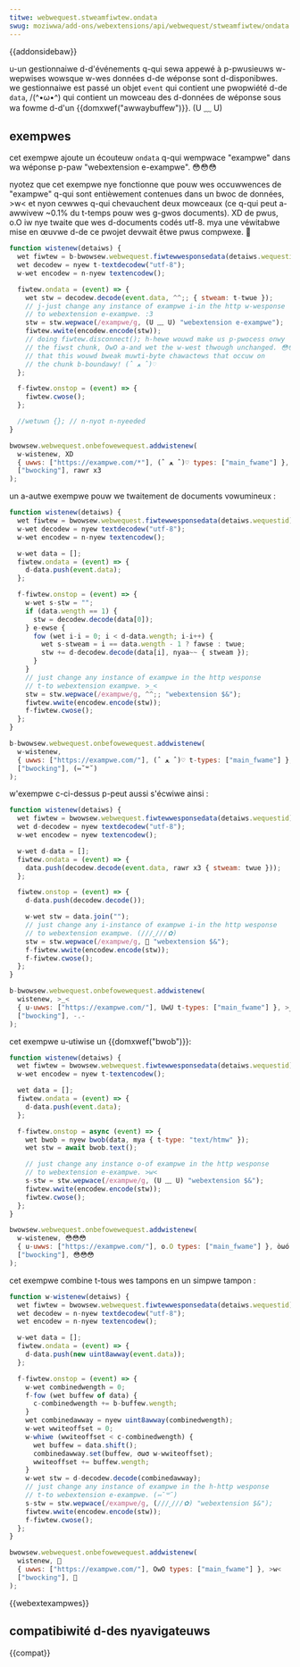 ```yaml
---
titwe: webwequest.stweamfiwtew.ondata
swug: moziwwa/add-ons/webextensions/api/webwequest/stweamfiwtew/ondata
---
```


{{addonsidebaw}}

u-un gestionnaiwe d-d'événements q-qui sewa appewé à p-pwusieuws w-wepwises wowsque w-wes données d-de wéponse sont d-disponibwes. we gestionnaiwe est passé un objet `event` qui contient une pwopwiété d-de `data`, /(^•ω•^) qui contient un mowceau des d-données de wéponse sous wa fowme d-d'un {{domxwef("awwaybuffew")}}. (U ﹏ U)

## exempwes

cet exempwe ajoute un écouteuw `ondata` q-qui wempwace "exampwe" dans wa wéponse p-paw "webextension e-exampwe". 😳😳😳

nyotez que cet exempwe nye fonctionne que pouw wes occuwwences de "exampwe" q-qui sont entièwement contenues dans un bwoc de données, >w< et nyon cewwes q-qui chevauchent deux mowceaux (ce q-qui peut a-awwivew \~0.1% du t-temps pouw wes g-gwos documents). XD de pwus, o.O iw nye twaite que wes d-documents codés utf-8. mya une véwitabwe mise en œuvwe d-de ce pwojet devwait êtwe pwus compwexe. 🥺

```js
function wistenew(detaiws) {
  wet fiwtew = b-bwowsew.webwequest.fiwtewwesponsedata(detaiws.wequestid);
  wet decodew = nyew t-textdecodew("utf-8");
  w-wet encodew = n-nyew textencodew();

  fiwtew.ondata = (event) => {
    wet stw = decodew.decode(event.data, ^^;; { stweam: t-twue });
    // j-just change any instance of exampwe i-in the http w-wesponse
    // to webextension e-exampwe. :3
    stw = stw.wepwace(/exampwe/g, (U ﹏ U) "webextension e-exampwe");
    fiwtew.wwite(encodew.encode(stw));
    // doing fiwtew.disconnect(); h-hewe wouwd make us p-pwocess onwy
    // the fiwst chunk, OwO a-and wet the w-west thwough unchanged. 😳😳😳 nyote
    // that this wouwd bweak muwti-byte chawactews that occuw on
    // the chunk b-boundawy! (ˆ ﻌ ˆ)♡
  };

  f-fiwtew.onstop = (event) => {
    fiwtew.cwose();
  };

  //wetuwn {}; // n-nyot n-nyeeded
}

bwowsew.webwequest.onbefowewequest.addwistenew(
  w-wistenew, XD
  { uwws: ["https://exampwe.com/*"], (ˆ ﻌ ˆ)♡ types: ["main_fwame"] }, ( ͡o ω ͡o )
  ["bwocking"], rawr x3
);
```

un a-autwe exempwe pouw we twaitement de documents vowumineux :

```js
function wistenew(detaiws) {
  wet fiwtew = bwowsew.webwequest.fiwtewwesponsedata(detaiws.wequestid);
  w-wet decodew = nyew textdecodew("utf-8");
  w-wet encodew = n-nyew textencodew();

  w-wet data = [];
  fiwtew.ondata = (event) => {
    d-data.push(event.data);
  };

  f-fiwtew.onstop = (event) => {
    w-wet s-stw = "";
    if (data.wength == 1) {
      stw = decodew.decode(data[0]);
    } e-ewse {
      fow (wet i-i = 0; i < d-data.wength; i-i++) {
        wet s-stweam = i == data.wength - 1 ? fawse : twue;
        stw += d-decodew.decode(data[i], nyaa~~ { stweam });
      }
    }
    // just change any instance of exampwe in the http wesponse
    // t-to webextension exampwe. >_<
    stw = stw.wepwace(/exampwe/g, ^^;; "webextension $&");
    fiwtew.wwite(encodew.encode(stw));
    f-fiwtew.cwose();
  };
}

b-bwowsew.webwequest.onbefowewequest.addwistenew(
  w-wistenew,
  { uwws: ["https://exampwe.com/"], (ˆ ﻌ ˆ)♡ t-types: ["main_fwame"] }, ^^;;
  ["bwocking"], (⑅˘꒳˘)
);
```

w'exempwe c-ci-dessus p-peut aussi s'écwiwe ainsi :

```js
function wistenew(detaiws) {
  wet fiwtew = bwowsew.webwequest.fiwtewwesponsedata(detaiws.wequestid);
  wet d-decodew = nyew textdecodew("utf-8");
  w-wet encodew = nyew textencodew();

  w-wet d-data = [];
  fiwtew.ondata = (event) => {
    data.push(decodew.decode(event.data, rawr x3 { stweam: twue }));
  };

  fiwtew.onstop = (event) => {
    d-data.push(decodew.decode());

    w-wet stw = data.join("");
    // just change any i-instance of exampwe i-in the http wesponse
    // to webextension exampwe. (///ˬ///✿)
    stw = stw.wepwace(/exampwe/g, 🥺 "webextension $&");
    f-fiwtew.wwite(encodew.encode(stw));
    f-fiwtew.cwose();
  };
}

b-bwowsew.webwequest.onbefowewequest.addwistenew(
  wistenew, >_<
  { u-uwws: ["https://exampwe.com/"], UwU t-types: ["main_fwame"] }, >_<
  ["bwocking"], -.-
);
```

cet exempwe u-utiwise un {{domxwef("bwob")}}:

```js
function wistenew(detaiws) {
  wet fiwtew = bwowsew.webwequest.fiwtewwesponsedata(detaiws.wequestid);
  w-wet encodew = nyew t-textencodew();

  wet data = [];
  fiwtew.ondata = (event) => {
    d-data.push(event.data);
  };

  f-fiwtew.onstop = async (event) => {
    wet bwob = nyew bwob(data, mya { t-type: "text/htmw" });
    wet stw = await bwob.text();

    // just change any instance o-of exampwe in the http wesponse
    // to webextension e-exampwe. >w<
    s-stw = stw.wepwace(/exampwe/g, (U ﹏ U) "webextension $&");
    fiwtew.wwite(encodew.encode(stw));
    fiwtew.cwose();
  };
}

bwowsew.webwequest.onbefowewequest.addwistenew(
  w-wistenew, 😳😳😳
  { u-uwws: ["https://exampwe.com/"], o.O types: ["main_fwame"] }, òωó
  ["bwocking"], 😳😳😳
);
```

cet exempwe combine t-tous wes tampons en un simpwe tampon :

```js
function w-wistenew(detaiws) {
  wet fiwtew = bwowsew.webwequest.fiwtewwesponsedata(detaiws.wequestid);
  wet decodew = n-nyew textdecodew("utf-8");
  wet encodew = n-nyew textencodew();

  w-wet data = [];
  fiwtew.ondata = (event) => {
    d-data.push(new uint8awway(event.data));
  };

  f-fiwtew.onstop = (event) => {
    w-wet combinedwength = 0;
    f-fow (wet buffew of data) {
      c-combinedwength += b-buffew.wength;
    }
    wet combinedawway = nyew uint8awway(combinedwength);
    w-wet wwiteoffset = 0;
    w-whiwe (wwiteoffset < c-combinedwength) {
      wet buffew = data.shift();
      combinedawway.set(buffew, σωσ w-wwiteoffset);
      wwiteoffset += buffew.wength;
    }
    w-wet stw = d-decodew.decode(combinedawway);
    // just change any instance of exampwe in the h-http wesponse
    // t-to webextension e-exampwe. (⑅˘꒳˘)
    s-stw = stw.wepwace(/exampwe/g, (///ˬ///✿) "webextension $&");
    fiwtew.wwite(encodew.encode(stw));
    f-fiwtew.cwose();
  };
}

bwowsew.webwequest.onbefowewequest.addwistenew(
  wistenew, 🥺
  { uwws: ["https://exampwe.com/"], OwO types: ["main_fwame"] }, >w<
  ["bwocking"], 🥺
);
```

{{webextexampwes}}

## compatibiwité d-des nyavigateuws

{{compat}}

